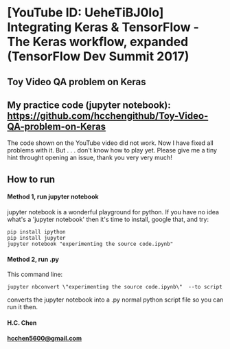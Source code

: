 # [YouTube ID: UeheTiBJ0Io] Integrating Keras & TensorFlow - The Keras workflow, expanded (TensorFlow Dev Summit 2017)
## Toy Video QA problem on Keras
## My practice code (jupyter notebook): https://github.com/hcchengithub/Toy-Video-QA-problem-on-Keras

The code shown on the YouTube video did not work. Now I have fixed all problems with it. But . . . don't know how to play yet. 
Please give me a tiny hint throught opening an issue, thank you very very much! 

## How to run 

#### Method 1, run jupyter notebook 

jupyter notebook is a wonderful playground for python.
If you have no idea what's a 'jupyter notebook' then it's time to install, google that, and try:

    pip install ipython
    pip install jupyter 
    jupyter notebook "experimenting the source code.ipynb"

#### Method 2, run .py 
This command line:

    jupyter nbconvert \"experimenting the source code.ipynb\"  --to script

converts the jupyter notebook into a .py normal python script file so you can run it then.


#### H.C. Chen
#### hcchen5600@gmail.com
